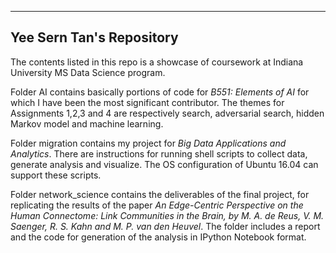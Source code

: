 -------------------------
Yee Sern Tan's Repository
-------------------------

The contents listed in this repo is a showcase of coursework at Indiana University MS Data Science program.

Folder AI contains basically portions of code for *B551: Elements of AI* for which I have been the most significant contributor. The themes for Assignments 1,2,3 and 4 are respectively search, adversarial search, hidden Markov model and machine learning.

Folder migration contains my project for *Big Data Applications and Analytics*. There are instructions for running shell scripts to collect data, generate analysis and visualize. The OS configuration of Ubuntu 16.04 can support these scripts.

Folder network_science contains the deliverables of the final project, for replicating the results of the paper *An Edge-Centric Perspective on the Human Connectome: Link Communities in the Brain, by M. A. de Reus, V. M. Saenger, R. S. Kahn and M. P. van den Heuvel*. The folder includes a report and the code for generation of the analysis in IPython Notebook format.
